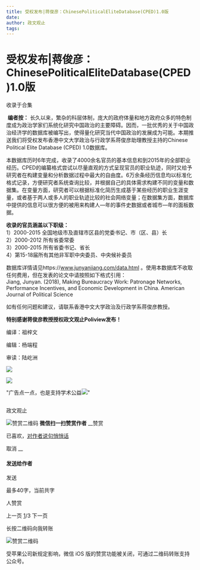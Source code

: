 ```yaml
---
title: 受权发布|蒋俊彦：ChinesePoliticalEliteDatabase(CPED)1.0版
date: 
author: 政文观止
tags: 
---
```

# 受权发布|蒋俊彦：ChinesePoliticalEliteDatabase(CPED)1.0版


收录于合集

‍‍‍‍‍ **编者按：**
长久以来，繁杂的科层体制，庞大的政府体量和地方政府众多的特色制度成为政治学家们系统化研究中国政治的主要障碍。因而，一批优秀的关于中国政治经济学的数据库被编写出，使得量化研究当代中国政治的发展成为可能。本期推送我们将受权发布香港中文大学政治与行政学系蒋俊彦助理教授主持的Chinese
Political Elite Database (CPED) 1.0数据库。

  

本数据库历时6年完成，收录了4000余名官员的基本信息和到2015年的全部职业经历。CPED的编纂格式尝试以尽量直观的方式呈现官员的职业轨迹，同时又给予研究者在构建变量和分析数据过程中最大的自由度。6万余条经历信息均以标准化格式记录，方便研究者系统查询比较，并根据自己的具体需求构建不同的变量和数据集。在变量方面，研究者可以根据标准化简历生成基于某些经历的职业生涯变量，或者基于两人或多人的职业轨迹比较的社会网络变量；在数据集方面，数据库中提供的信息可以很方便的被用来构建人—年的事件史数据或者城市—年的面板数据。

  
 **收录的官员涵盖以下职级：**  
1）2000-2015 全国地级市及直辖市区县的党委书记、市（区、县）长  
2）2000-2012 所有省委常委  
3）2000-2015 所有省委书记、省长  
4）第15-18届所有其他非军职中央委员、中央候补委员  
  
数据库详情请见https://www.junyanjiang.com/data.html 。使用本数据库不收取任何费用，但在发表的论文中请按照如下格式引用：  
Jiang, Junyan. (2018), Making Bureaucracy Work: Patronage Networks,
Performance Incentives, and Economic Development in China. American Journal of
Political Science  
  
如有任何问题和建议，请联系香港中文大学政治及行政学系蒋俊彦教授。

  

 **特别感谢蒋俊彦教授授权政文观止Poliview发布！**

  

编译：祖梓文

编辑：杨端程

审读：陆屹洲

  

![](/images/518/2.png)

![](/images/518/3.jpeg)

"广告点一点，也是支持学术公益![](/images/518/4.png)"

![]()

政文观止

![赞赏二维码]() **微信扫一扫赞赏作者** __赞赏

已喜欢，[对作者说句悄悄话](javascript:;)

取消 __

#### 发送给作者

发送

最多40字，当前共字

[](javascript:;) 人赞赏

上一页 [1](javascript:;)/3 下一页

长按二维码向我转账

![赞赏二维码]()

受苹果公司新规定影响，微信 iOS 版的赞赏功能被关闭，可通过二维码转账支持公众号。

